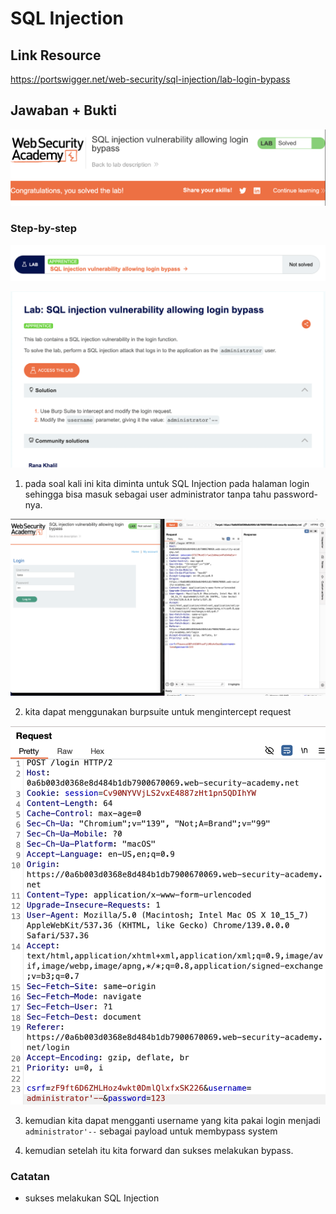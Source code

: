 # SQL Injection

## Link Resource

https://portswigger.net/web-security/sql-injection/lab-login-bypass

## Jawaban + Bukti

![sql](../../img/sql-injection/done.png)

### Step-by-step

![sql](../../img/sql-injection/before.png)

![sql](../../img/sql-injection/soal.png)

1. pada soal kali ini kita diminta untuk SQL Injection pada halaman login sehingga bisa masuk sebagai user administrator tanpa tahu password-nya.

![sql](../../img/sql-injection/login.png)

2. kita dapat menggunakan burpsuite untuk mengintercept request

![sql](../../img/sql-injection/ganti.png)

3. kemudian kita dapat mengganti username yang kita pakai login menjadi `administrator'--` sebagai payload untuk membypass system

4. kemudian setelah itu kita forward dan sukses melakukan bypass.

### Catatan

- sukses melakukan SQL Injection
